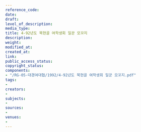 ```yaml
---
reference_code: 
date: 
draft: 
level_of_description: 
media_type: 
title: 4-92년도 북현골 여학생회 일꾼 모꼬지
description: 
weight: 
modified_at: 
created_at: 
link: 
public_access_status: 
copyright_status: 
components:
- "/RG-05-대경여대협/1992/4-92년도 북현골 여학생회 일꾼 모꼬지.pdf"
tags:
- 
creators:
- 
subjects:
- 
sources:
- 
venues:
- 
---
```

